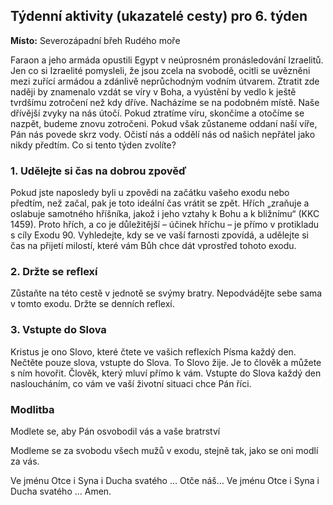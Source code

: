## Týdenní aktivity (ukazatelé cesty) pro 6. týden

**Místo:** Severozápadní břeh Rudého moře

Faraon a jeho armáda opustili Egypt v neúprosném pronásledování Izraelitů. Jen co si Izraelité pomysleli, že jsou zcela na svobodě, ocitli se uvězněni mezi zuřící armádou a zdánlivě neprůchodným vodním útvarem. Ztratit zde naději by znamenalo vzdát se víry v Boha, a vyústění by vedlo k ještě tvrdšímu zotročení než kdy dříve. Nacházíme se na podobném místě. Naše dřívější zvyky na nás útočí. Pokud ztratíme víru, skončíme a otočíme se nazpět, budeme znovu zotročeni. Pokud však zůstaneme oddaní naší víře, Pán nás povede skrz vody. Očistí nás a oddělí nás od našich nepřátel jako nikdy předtím. Co si tento týden zvolíte?

### 1. Udělejte si čas na dobrou zpověď

Pokud jste naposledy byli u zpovědi na začátku vašeho exodu nebo předtím, než začal, pak je toto ideální čas vrátit se zpět. Hřích „zraňuje a oslabuje samotného hříšníka, jakož i jeho vztahy k Bohu a k bližnímu“ (KKC 1459). Proto hřích, a co je důležitější – účinek hříchu – je přímo v protikladu s cíly Exodu 90. Vyhledejte, kdy se ve vaší farnosti zpovídá, a udělejte si čas na přijetí milostí, které vám Bůh chce dát vprostřed tohoto exodu.

### 2. Držte se reflexí

Zůstaňte na této cestě v jednotě se svýmy bratry. Nepodvádějte sebe sama v tomto exodu. Držte se denních reflexí.

### 3. Vstupte do Slova

Kristus je ono Slovo, které čtete ve vašich reflexích Písma každý den. Nečtěte pouze slova, vstupte do Slova. To Slovo žije. Je to člověk a můžete s ním hovořit. Člověk, který mluví přímo k vám. Vstupte do Slova každý den nasloucháním, co vám ve vaší životní situaci chce Pán říci.

### Modlitba

Modlete se, aby Pán osvobodil vás a vaše bratrství

Modleme se za svobodu všech mužů v exodu, stejně tak, jako se oni modlí za vás.

Ve jménu Otce i Syna i Ducha svatého … Otče náš… Ve jménu Otce i Syna i Ducha svatého … Amen.
